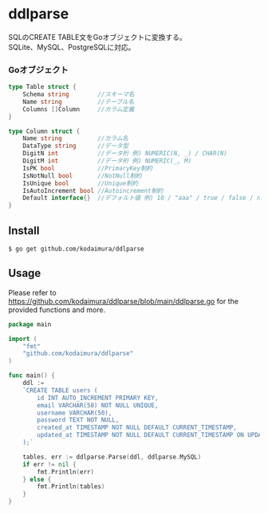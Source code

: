 # ddlparse
SQLのCREATE TABLE文をGoオブジェクトに変換する。  
SQLite、MySQL、PostgreSQLに対応。

### Goオブジェクト
```go
type Table struct {
    Schema string        //スキーマ名
    Name string          //テーブル名
    Columns []Column     //カラム定義
}

type Column struct {
    Name string          //カラム名
    DataType string      //データ型
    DigitN int           //データ桁 例) NUMERIC(N, _) / CHAR(N)
    DigitM int           //データ桁 例) NUMERIC(_, M)
    IsPK bool            //PrimaryKey制約
    IsNotNull bool       //NotNull制約
    IsUnique bool        //Unique制約
    IsAutoIncrement bool //Autoincrement制約
    Default interface{}  //デフォルト値 例) 10 / "aaa" / true / false / nil / "(DATETIME('now', 'localtime'))"
}
```

## Install
```
$ go get github.com/kodaimura/ddlparse
```

## Usage
Please refer to https://github.com/kodaimura/ddlparse/blob/main/ddlparse.go for the provided functions and more.

```go
package main

import (
    "fmt"
    "github.com/kodaimura/ddlparse"
)

func main() {
    ddl := 
    `CREATE TABLE users (
        id INT AUTO_INCREMENT PRIMARY KEY,
        email VARCHAR(50) NOT NULL UNIQUE,
        username VARCHAR(50),
        password TEXT NOT NULL,
        created_at TIMESTAMP NOT NULL DEFAULT CURRENT_TIMESTAMP,
        updated_at TIMESTAMP NOT NULL DEFAULT CURRENT_TIMESTAMP ON UPDATE CURRENT_TIMESTAMP
    );`

    tables, err := ddlparse.Parse(ddl, ddlparse.MySQL)
    if err != nil {
        fmt.Println(err)
    } else {
        fmt.Println(tables)
    }
}
```
